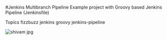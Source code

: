 #Jenkins Multibranch Pipeline
Example project with Groovy based Jenkins Pipeline (Jenkinsfile)

Topics
fizzbuzz jenkins groovy jenkins-pipeline

![shivam jpg](https://user-images.githubusercontent.com/43515816/87129531-1b38e400-c2af-11ea-9b37-5c2dc5d35c91.jpg)

